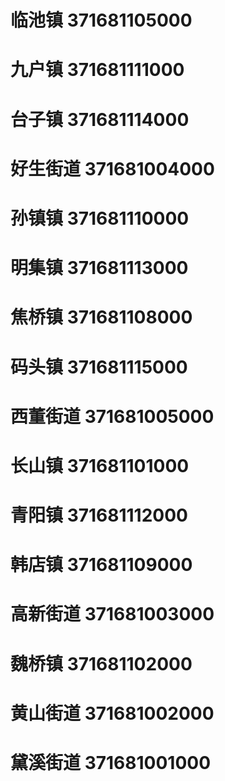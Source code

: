 # 临池镇 371681105000
# 九户镇 371681111000
# 台子镇 371681114000
# 好生街道 371681004000
# 孙镇镇 371681110000
# 明集镇 371681113000
# 焦桥镇 371681108000
# 码头镇 371681115000
# 西董街道 371681005000
# 长山镇 371681101000
# 青阳镇 371681112000
# 韩店镇 371681109000
# 高新街道 371681003000
# 魏桥镇 371681102000
# 黄山街道 371681002000
# 黛溪街道 371681001000
